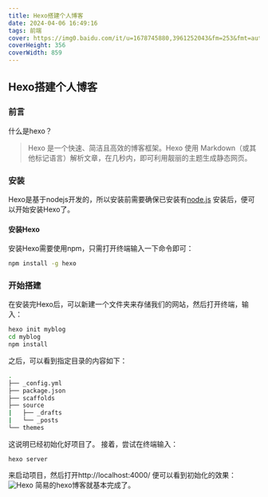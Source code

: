 ```yaml
---
title: Hexo搭建个人博客
date: 2024-04-06 16:49:16
tags: 前端
cover: https://img0.baidu.com/it/u=1678745880,3961252043&fm=253&fmt=auto&app=138&f=JPEG?w=431&h=226
coverHeight: 356
coverWidth: 859
---
```

## Hexo搭建个人博客

### 前言
什么是hexo？
> Hexo 是一个快速、简洁且高效的博客框架。Hexo 使用 Markdown（或其他标记语言）解析文章，在几秒内，即可利用靓丽的主题生成静态网页。

### 安装
Hexo是基于nodejs开发的，所以安装前需要确保已安装有[node.js](https://nodejs.org)
安装后，便可以开始安装Hexo了。
#### 安装Hexo
安装Hexo需要使用npm，只需打开终端输入一下命令即可：
```bash
npm install -g hexo
```

### 开始搭建
在安装完Hexo后，可以新建一个文件夹来存储我们的网站，然后打开终端，输入：
```bash
hexo init myblog
cd myblog
npm install
```
之后，可以看到指定目录的内容如下：
```bash
.
├── _config.yml
├── package.json
├── scaffolds
├── source
|   ├── _drafts
|   └── _posts
└── themes
```
这说明已经初始化好项目了。
接着，尝试在终端输入：
```
hexo server
```
来启动项目，然后打开http://localhost:4000/ 便可以看到初始化的效果：
![Hexo](https://pic3.zhimg.com/v2-c693e9c19beaab2350bebd5be2552362_r.jpg)
简易的hexo博客就基本完成了。